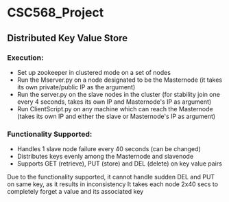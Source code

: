 # CSC568_Project

## Distributed Key Value Store

### Execution:
* Set up zookeeper in clustered mode on a set of nodes
* Run the Mserver.py on a node designated to be the Masternode (it takes its own private/public IP as the argument)
* Run the server.py on the slave nodes in the cluster (for stability join one every 4 seconds, takes its own IP and Masternode's IP as argument)
* Run ClientScript.py on any machine which can reach the Masternode (takes its own IP and either the slave or Masternode's IP as argument)

### Functionality Supported:
* Handles 1 slave node failure every 40 seconds (can be changed)
* Distributes keys evenly among the Masternode and slavenode
* Supports GET (retrieve), PUT (store) and DEL (delete) on key value pairs

Due to the functionality supported, it cannot handle sudden DEL and PUT on same key, as it results in inconsistency
It takes each node 2x40 secs to completely forget a value and its associated key 






